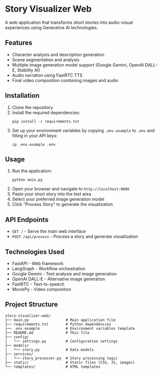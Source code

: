 # Story Visualizer Web

A web application that transforms short stories into audio-visual experiences using Generative AI technologies.

## Features

- Character analysis and description generation
- Scene segmentation and analysis
- Multiple image generation model support (Google Gemini, OpenAI DALL-E, Stability AI)
- Audio narration using FastRTC TTS
- Final video composition combining images and audio

## Installation

1. Clone the repository
2. Install the required dependencies:
   ```
   pip install -r requirements.txt
   ```
3. Set up your environment variables by copying `.env.example` to `.env` and filling in your API keys:
   ```
   cp .env.example .env
   ```

## Usage

1. Run the application:
   ```
   python main.py
   ```
2. Open your browser and navigate to `http://localhost:8000`
3. Paste your short story into the text area
4. Select your preferred image generation model
5. Click "Process Story" to generate the visualization

## API Endpoints

- `GET /` - Serve the main web interface
- `POST /api/process` - Process a story and generate visualization

## Technologies Used

- FastAPI - Web framework
- LangGraph - Workflow orchestration
- Google Gemini - Text analysis and image generation
- OpenAI DALL-E - Alternative image generation
- FastRTC - Text-to-speech
- MoviePy - Video composition

## Project Structure

```
story-visualizer-web/
├── main.py                 # Main application file
├── requirements.txt        # Python dependencies
├── .env.example            # Environment variables template
├── README.md               # This file
├── config/
│   └── settings.py         # Configuration settings
├── models/
│   └── story.py            # Data models
├── services/
│   └── story_processor.py  # Story processing logic
├── static/                 # Static files (CSS, JS, images)
└── templates/              # HTML templates
```